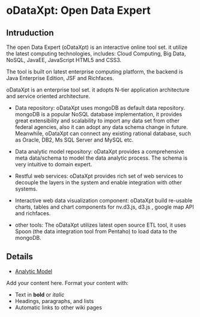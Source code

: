 # oDataXpt: Open Data Expert #

## Intruduction ##

The open Data Expert (oDataXpt) is an interactive online tool set. it utilize the latest computing technologies, includes: Cloud Computing, Big Data, NoSQL, JavaEE, JavaScript HTML5 and CSS3.

The tool is built on latest enterprise computing platform, the backend is Java Enterprise Edition, JSF and Richfaces.

oDataXpt is an enterprise tool set. it adopts N-tier application architecture and service oriented architecture.

  * Data repository: oDataXpt uses mongoDB as default data repository.  mongoDB is a popular NoSQL database implementation, it provides great extensibility and scalability to import any data set from other federal agencies, also it can adopt any data schema change in future. Meanwhile, oDataXpt can connect any existing rational database, such as Oracle, DB2, Ms SQL Server and MySQL etc.

  * Data analytic model repository: oDataXpt provides a comprehensive meta data/schema to model the data analytic process. The schema is very intuitive to domain expert.

  * Restful web services: oDataXpt provides rich set of web services to decouple the layers in the system and enable integration with other systems.

  * Interactive web data visualization component: oDataXpt build re-usable charts, tables and  chart components for nv.d3.js, d3.js , google map API and richfaces.

  * other tools: The oDataXpt utilizes latest open source ETL tool,  it uses Spoon (the data integration tool from Pentaho) to load data to the mongoDB.



## Details ##

  * [Analytic Model](analyticModel.md)

Add your content here.  Format your content with:
  * Text in **bold** or _italic_
  * Headings, paragraphs, and lists
  * Automatic links to other wiki pages